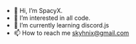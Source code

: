 - 👋 Hi, I’m SpacyX.
- 👀 I’m interested in all code.
- 🌱 I’m currently learning discord.js
- 📫 How to reach me skyhnix@gmail.com

<!---
skyhnix/skyhnix is a ✨ special ✨ repository because its `README.md` (this file) appears on your GitHub profile.
You can click the Preview link to take a look at your changes.
--->
